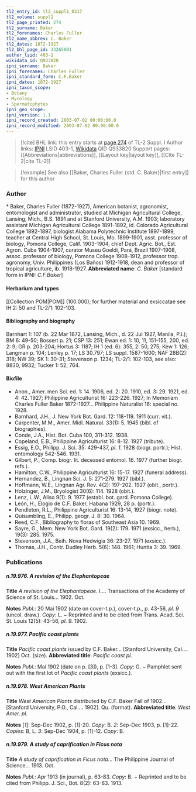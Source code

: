 ```yaml
---
tl2_entry_id: tl2_suppl1_0317
tl2_volume: suppl1
tl2_page_printed: 274
tl2_surname: Baker
tl2_forenames: Charles Fuller
tl2_name_abbrev: C. Baker
tl2_dates: 1872-1927
tl2_bhl_page_id: 33265001
author_lsid: 403-1
wikidata_id: Q933820
ipni_surname: Baker
ipni_forenames: Charles Fuller
ipni_standard_form: C.F.Baker
ipni_dates: 1872-1927
ipni_taxon_scope: 
- Botany
- Mycology
- Spermatophytes
ipni_geo_scope: 
ipni_version: 1.1
ipni_record_created: 2003-07-02 00:00:00.0
ipni_record_modified: 2003-07-02 00:00:00.0
---
```


> [!cite] BHL link: this entry starts at [page 274](https://www.biodiversitylibrary.org/page/33265001) of TL-2 Suppl. I
> Author links: [IPNI](https://www.ipni.org/a/403-1) LSID 403-1, [Wikidata](https://www.wikidata.org/wiki/Q933820) QID Q933820
> Support pages: [[Abbreviations|abbreviations]], [[Layout key|layout key]], [[Cite TL-2|cite TL-2]]

> [!example] See also [[Baker, Charles Fuller {std. C. Baker}|first entry]] for this author

### Author

\* Baker, Charles Fuller (1872-1927), American botanist, agronomist, entomologist and administrator, studied at Michigan Agricultural College, Lansing, Mich., B.S. 1891 and at Stanford University, A.M. 1903; laboratory assistant Michigan Agricultural College 1891-1892, id. Colorado Agricultural College 1892-1897, biologist Alabama Polytechnic Institute 1897-1899, teacher at Central High School, St. Louis, Mo. 1899-1901, asst. professor of biology, Pomona College, Calif. 1903-1904, chief Dept. Agric. Bot., Est. Agron. Cuba 1904-1907, curator Museu Goeldi, Pará, Brazil 1907-1908, assoc. professor of biology, Pomona College 1908-1912, professor trop. agronomy, Univ. Philippines (Los Baños) 1912-1918, dean and professor of tropical agriculture, ib. 1918-1927. 
**Abbreviated name**: *C. Baker* \[standard form in IPNI: *C.F.Baker*\]

#### Herbarium and types

[[Collection POM|POM]] (100.000); for further material and exsiccatae see IH 2: 50 and TL-2/1: 102-103.

#### Bibliography and biography

Barnhart 1: 107 (b. 22 Mar 1872, Lansing, Mich., d. 22 Jul 1927, Manila, P.I.); BM 6: 49-50; Bossert p. 21; CSP 13: 251; Ewan ed. 1: 10, 11, 151-155, 200, ed. 2: 9; GR p. 203-204; Hortus 3: 1187; IH 1 (ed. 6): 355, 2: 50, 275; Kew 1: 126; Langman p. 104; Lenley p. 17; LS 30.797; LS suppl. 1587-1600; NAF 28B(2): 318; NW 39; SK 1: 30-31; Stevenson p. 1234; TL-2/1: 102-103, see also: 8830, 9932; Tucker 1: 52, 764.

#### Biofile

- Anon., Amer. men Sci. ed. 1: 14. 1906, ed. 2: 20. 1910, ed. 3: 29. 1921, ed. 4: 42. 1927; Philippine Agriculturist 16: 223-226. 1927; In Memoriam Charles Fuller Baker 1872-1927... Philippine Naturalist 16: special no. 1928.
- Barnhard, J.H., J. New York Bot. Gard. 12: 118-119. 1911 (curr. vit.).
- Carpenter, M.M., Amer. Midl. Natural. 33(1): 5. 1945 (bibl. of biographies).
- Conde, J.A., Hist. Bot. Cuba 100, 311-312. 1938.
- Copeland, E.B., Philippine Agriculturist 16: 8-12. 1927 (tribute).
- Essig, E.O., Philipp. J. Sci. 35: 429-437, *pl. 1.* 1928 (biogr. portr.); Hist. entomology 542-546. 1931.
- Gilbert, P., Comp. biogr. lit. deceased entomol. 16. 1977 (further biogr. refs.).
- Hamilton, C.W., Philippine Agriculturist 16: 15-17. 1927 (funeral address).
- Hernandez, B., Lingnan Sci. J. 5: 271-279. 1927 (bibl.).
- Hoffmann, W.E., Lingnan Agr. Rev. 4(2): 197-202. 1927 (obit., portr.).
- Holzinger, J.M., Bryologist 30(6): 114. 1928 (obit.).
- Lenz, L.W., Aliso 9(1): 9. 1977 (establ. bot. gard. Pomona College).
- León, H., Elogio de C.F. Baker, Habana 1929, 28 p. (portr.).
- Pendleton, R.L., Philippine Agriculturist 16: 13-14, 1927 (biogr. note).
- Quisumbling, E., Philipp. geogr. J. 8: 30. 1964.
- Reed, C.F., Bibliography to floras of Southeast Asia 10. 1969.
- Sayre, G., Mem. New York Bot. Gard. 19(2): 179. 1971 (exsicc., herb.), 19(3): 285. 1975.
- Stevenson, J.A., Beih. Nova Hedwigia 36: 23-27. 1971 (exsicc.).
- Thomas, J.H., Contr. Dudley Herb. 5(6): 148. 1961; Huntia 3: 39. 1969.

### Publications

##### n.19.976. A revision of the Elephantopeae

**Title**
*A revision of the Elephantopeae*. I.... Transactions of the Academy of Science of St. Louis... 1902. Oct.

**Notes**
*Publ*.: 20 Mai 1902 (date on cover-t.p.), cover-t.p., p. 43-56, *pl. 9* (uncol. draw.). *Copy*: L. − Reprinted and to be cited from Trans. Acad. Sci. St. Louis 12(5): 43-56, *pl. 9.* 1902.

##### n.19.977. Pacific coast plants

**Title**
*Pacific coast plants* issued by C.F. Baker... \[Stanford University, Cal.... 1902\] Oct. (size).
**Abbreviated title**: *Pacific coast pl.*

**Notes**
*Publ*.: Mai 1902 (date on p. \[3\]), p. \[1-3\]. *Copy*: G. − Pamphlet sent out with the first lot of *Pacific coast plants* (exsicc.).

##### n.19.978. West American Plants

**Title**
*West American Plants* distributed by C.F. Baker Fall of 1902... \[Stanford University, P.O., Cal.... 1902\]. Qu. (format).
**Abbreviated title**: *West Amer. pl.*

**Notes**
\[*1*\]: Sep-Dec 1902, p. \[1\]-20. *Copy*: B.
*2*: Sep-Dec 1903, p. \[1\]-22. *Copies*: B, L.
*3*: Sep-Dec 1904, p. \[1\]-12. *Copy*: B.

##### n.19.979. A study of caprification in Ficus nota

**Title**
*A study of caprification in Ficus nota*... The Philippine Journal of Science... 1913. Oct.

**Notes**
*Publ*.: Apr 1913 (in journal), p. 63-83. *Copy*: B. − Reprinted and to be cited from Philipp. J. Sci., Bot. 8(2): 63-83. 1913.

